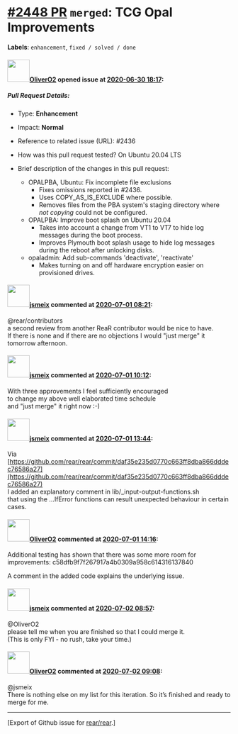 [\#2448 PR](https://github.com/rear/rear/pull/2448) `merged`: TCG Opal Improvements
===================================================================================

**Labels**: `enhancement`, `fixed / solved / done`

#### <img src="https://avatars.githubusercontent.com/u/4660803?v=4" width="50">[OliverO2](https://github.com/OliverO2) opened issue at [2020-06-30 18:17](https://github.com/rear/rear/pull/2448):

##### Pull Request Details:

-   Type: **Enhancement**

-   Impact: **Normal**

-   Reference to related issue (URL): \#2436

-   How was this pull request tested? On Ubuntu 20.04 LTS

-   Brief description of the changes in this pull request:

    -   OPALPBA, Ubuntu: Fix incomplete file exclusions
        -   Fixes omissions reported in \#2436.
        -   Uses COPY\_AS\_IS\_EXCLUDE where possible.
        -   Removes files from the PBA system's staging directory where
            *not copying* could not be configured.
    -   OPALPBA: Improve boot splash on Ubuntu 20.04
        -   Takes into account a change from VT1 to VT7 to hide log
            messages during the boot process.
        -   Improves Plymouth boot splash usage to hide log messages
            during the reboot after unlocking disks.
    -   opaladmin: Add sub-commands 'deactivate', 'reactivate'
        -   Makes turning on and off hardware encryption easier on
            provisioned drives.

#### <img src="https://avatars.githubusercontent.com/u/1788608?u=925fc54e2ce01551392622446ece427f51e2f0ce&v=4" width="50">[jsmeix](https://github.com/jsmeix) commented at [2020-07-01 08:21](https://github.com/rear/rear/pull/2448#issuecomment-652270782):

@rear/contributors  
a second review from another ReaR contributor would be nice to have.  
If there is none and if there are no objections I would "just merge" it
tomorrow afternoon.

#### <img src="https://avatars.githubusercontent.com/u/1788608?u=925fc54e2ce01551392622446ece427f51e2f0ce&v=4" width="50">[jsmeix](https://github.com/jsmeix) commented at [2020-07-01 10:12](https://github.com/rear/rear/pull/2448#issuecomment-652328830):

With three approvements I feel sufficiently encouraged  
to change my above well elaborated time schedule  
and "just merge" it right now :-)

#### <img src="https://avatars.githubusercontent.com/u/1788608?u=925fc54e2ce01551392622446ece427f51e2f0ce&v=4" width="50">[jsmeix](https://github.com/jsmeix) commented at [2020-07-01 13:44](https://github.com/rear/rear/pull/2448#issuecomment-652427575):

Via
[https://github.com/rear/rear/commit/daf35e235d0770c663ff8dba866dddec76586a27](https://github.com/rear/rear/commit/daf35e235d0770c663ff8dba866dddec76586a27)  
I added an explanatory comment in lib/\_input-output-functions.sh  
that using the ...IfError functions can result unexpected behaviour in
certain cases.

#### <img src="https://avatars.githubusercontent.com/u/4660803?v=4" width="50">[OliverO2](https://github.com/OliverO2) commented at [2020-07-01 14:16](https://github.com/rear/rear/pull/2448#issuecomment-652445471):

Additional testing has shown that there was some more room for
improvements: c58dfb9f7f267917a4b0309a958c614316137840

A comment in the added code explains the underlying issue.

#### <img src="https://avatars.githubusercontent.com/u/1788608?u=925fc54e2ce01551392622446ece427f51e2f0ce&v=4" width="50">[jsmeix](https://github.com/jsmeix) commented at [2020-07-02 08:57](https://github.com/rear/rear/pull/2448#issuecomment-652881639):

@OliverO2  
please tell me when you are finished so that I could merge it.  
(This is only FYI - no rush, take your time.)

#### <img src="https://avatars.githubusercontent.com/u/4660803?v=4" width="50">[OliverO2](https://github.com/OliverO2) commented at [2020-07-02 09:08](https://github.com/rear/rear/pull/2448#issuecomment-652887470):

@jsmeix  
There is nothing else on my list for this iteration. So it’s finished
and ready to merge for me.

------------------------------------------------------------------------

\[Export of Github issue for
[rear/rear](https://github.com/rear/rear).\]
